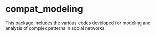 compat_modeling
===============

This package includes the various codes developed for modeling and analysis of complex patterns in social networks.
